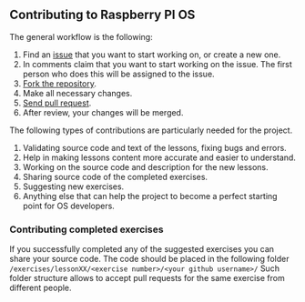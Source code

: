 ## Contributing to Raspberry PI OS

The general workflow is the following:

1. Find an [issue](https://github.com/s-matyukevich/raspberry-pi-os/issues) that you want to start working on, or create a new one.
1. In comments claim that you want to start working on the issue. The first person who does this will be assigned to the issue.
1. [Fork the repository](https://help.github.com/articles/fork-a-repo/).
1. Make all necessary changes.
1. [Send pull request](https://help.github.com/articles/about-pull-requests/). 
1. After review, your changes will be merged.

The following types of contributions are particularly needed for the project.

1. Validating source code and text of the lessons, fixing bugs and errors.
1. Help in making lessons content more accurate and easier to understand.
1. Working on the source code and description for the new lessons.
1. Sharing source code of the completed exercises.
1. Suggesting new exercises.
1. Anything else that can help the project to become a perfect starting point for OS developers.

### Contributing completed exercises

If you successfully completed any of the suggested exercises you can share your source code. The code should be placed in the following folder `/exercises/lessonXX/<exercise number>/<your github username>/` Such folder structure allows to accept pull requests for the same exercise from different people.
